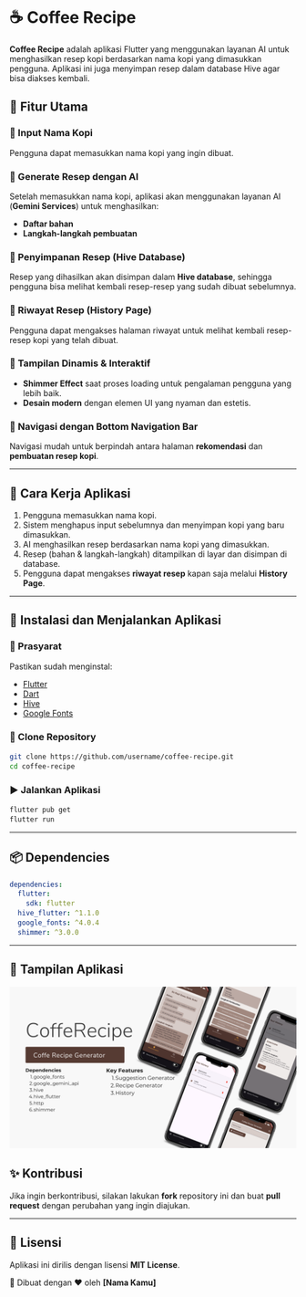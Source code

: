 # ☕ Coffee Recipe
**Coffee Recipe** adalah aplikasi Flutter yang menggunakan layanan AI untuk menghasilkan resep kopi berdasarkan nama kopi yang dimasukkan pengguna. Aplikasi ini juga menyimpan resep dalam database Hive agar bisa diakses kembali.

## 📌 Fitur Utama

### 🔹 Input Nama Kopi
Pengguna dapat memasukkan nama kopi yang ingin dibuat.

### 🔹 Generate Resep dengan AI
Setelah memasukkan nama kopi, aplikasi akan menggunakan layanan AI (**Gemini Services**) untuk menghasilkan:
- **Daftar bahan**
- **Langkah-langkah pembuatan**

### 🔹 Penyimpanan Resep (Hive Database)
Resep yang dihasilkan akan disimpan dalam **Hive database**, sehingga pengguna bisa melihat kembali resep-resep yang sudah dibuat sebelumnya.

### 🔹 Riwayat Resep (History Page)
Pengguna dapat mengakses halaman riwayat untuk melihat kembali resep-resep kopi yang telah dibuat.

### 🔹 Tampilan Dinamis & Interaktif
- **Shimmer Effect** saat proses loading untuk pengalaman pengguna yang lebih baik.
- **Desain modern** dengan elemen UI yang nyaman dan estetis.

### 🔹 Navigasi dengan Bottom Navigation Bar
Navigasi mudah untuk berpindah antara halaman **rekomendasi** dan **pembuatan resep kopi**.

---

## 🚀 Cara Kerja Aplikasi
1. Pengguna memasukkan nama kopi.
2. Sistem menghapus input sebelumnya dan menyimpan kopi yang baru dimasukkan.
3. AI menghasilkan resep berdasarkan nama kopi yang dimasukkan.
4. Resep (bahan & langkah-langkah) ditampilkan di layar dan disimpan di database.
5. Pengguna dapat mengakses **riwayat resep** kapan saja melalui **History Page**.

---

## 📲 Instalasi dan Menjalankan Aplikasi
### 🔧 Prasyarat
Pastikan sudah menginstal:
- [Flutter](https://flutter.dev/docs/get-started/install)
- [Dart](https://dart.dev/get-dart)
- [Hive](https://pub.dev/packages/hive)
- [Google Fonts](https://pub.dev/packages/google_fonts)

### 🔄 Clone Repository
```sh
git clone https://github.com/username/coffee-recipe.git
cd coffee-recipe
```

### ▶️ Jalankan Aplikasi
```sh
flutter pub get
flutter run
```

---

## 📦 Dependencies
```yaml
dependencies:
  flutter:
    sdk: flutter
  hive_flutter: ^1.1.0
  google_fonts: ^4.0.4
  shimmer: ^3.0.0
```

---

## 🎨 Tampilan Aplikasi

![Mocups](coffe.png)


## ✨ Kontribusi
Jika ingin berkontribusi, silakan lakukan **fork** repository ini dan buat **pull request** dengan perubahan yang ingin diajukan.

---

## 📜 Lisensi
Aplikasi ini dirilis dengan lisensi **MIT License**.

📌 Dibuat dengan ❤️ oleh **[Nama Kamu]**


